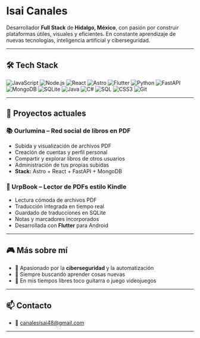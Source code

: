#  Isai Canales

Desarrollador **Full Stack** de **Hidalgo, México**, con pasión por construir plataformas útiles, visuales y eficientes. En constante aprendizaje de nuevas tecnologías, inteligencia artificial y ciberseguridad.

---

## 🛠️ Tech Stack

![JavaScript](https://img.shields.io/badge/-JavaScript-black?style=flat-square&logo=javascript)
![Node.js](https://img.shields.io/badge/-Node.js-black?style=flat-square&logo=node.js)
![React](https://img.shields.io/badge/-React-black?style=flat-square&logo=react)
![Astro](https://img.shields.io/badge/-Astro-black?style=flat-square&logo=astro)
![Flutter](https://img.shields.io/badge/-Flutter-black?style=flat-square&logo=flutter)
![Python](https://img.shields.io/badge/-Python-black?style=flat-square&logo=python)
![FastAPI](https://img.shields.io/badge/-FastAPI-black?style=flat-square&logo=fastapi)
![MongoDB](https://img.shields.io/badge/-MongoDB-black?style=flat-square&logo=mongodb)
![SQLite](https://img.shields.io/badge/-SQLite-black?style=flat-square&logo=sqlite)
![Java](https://img.shields.io/badge/-Java-black?style=flat-square&logo=java)
![C#](https://img.shields.io/badge/-C%23-black?style=flat-square&logo=c-sharp)
![SQL](https://img.shields.io/badge/-SQL-black?style=flat-square&logo=mysql)
![CSS3](https://img.shields.io/badge/-CSS3-black?style=flat-square&logo=css3)
![Git](https://img.shields.io/badge/-Git-black?style=flat-square&logo=git)

---

## 🚀 Proyectos actuales

### 📚 Ourlumina – Red social de libros en PDF
- Subida y visualización de archivos PDF  
- Creación de cuentas y perfil personal  
- Compartir y explorar libros de otros usuarios  
- Administración de tus propias subidas  
- **Stack:** Astro + React + FastAPI + MongoDB

### 📱 UrpBook – Lector de PDFs estilo Kindle
- Lectura cómoda de archivos PDF  
- Traducción integrada en tiempo real  
- Guardado de traducciones en SQLite  
- Notas y marcadores incorporados  
- Desarrollada con **Flutter** para Android

---

## 🎮 Más sobre mí

- 🔐 Apasionado por la **ciberseguridad** y la automatización
- 🧠 Siempre buscando aprender cosas nuevas
- 🎸 En mis tiempos libres toco guitarra o juego videojuegos

---

## 📫 Contacto

- 📧 canalesisai48@gmail.com  
---
